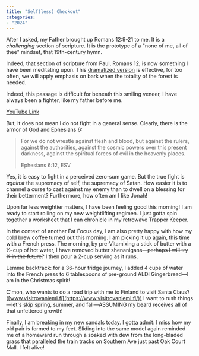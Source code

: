 ```yaml
---
title: "Self(less) Checkout"
categories:
- "2024"
---
```


After I asked, my Father brought up Romans 12:9-21 to me.  It is a *challenging* section of scripture.  It is the prototype of a "none of me, all of thee" mindset, that 19th-century hymn.

Indeed, that section of scripture from Paul, Romans 12, is now something I have been meditating upon.  This [dramatized version](https://live.bible.is/bible/ENGESV/ROM/12?audio_type=audio_drama) is effective, for too often, we will apply emphasis on bark when the totality of the forest is needed.

Indeed, this passage is difficult for beneath this smiling veneer, I have always been a fighter, like my father before me.

[YouTube Link](https://www.youtube.com/watch?v=1JuHWuq0_e8)

But, it does not mean I do not fight in a general sense.  Clearly, there is the armor of God and Ephesians 6:

> For we do not wrestle against flesh and blood, but against the rulers, against the authorities, against the cosmic powers over this present darkness, against the spiritual forces of evil in the heavenly places.
>
> Ephesians 6:12, ESV

Yes, it is easy to fight in a perceived zero-sum game.  But the true fight is *against* the supremacy of self, the supremacy of Satan.  How easier it is to channel a curse to cast against my enemy than to dwell on a blessing for their betterment?  Furthermore, how often am I like Jonah! 

Upon far less weightier matters, I have been feeling good this morning!  I am ready to start rolling on my new weightlifting regimen.  I just gotta spin together a worksheet that I can chronicle in my retrowave Trapper Keeper.  

In the context of another Fat Focus day, I am also pretty happy with how my cold brew coffee turned out this morning. I am picking it up again, this time with a French press. The morning, by pre-Vitamixing a stick of butter with a ½-cup of hot water, I have removed butter shenanigans—~~perhaps I will try ¼ in the future~~?  I then pour a 2-cup serving as it runs.  

Lemme backtrack: for a 36-hour fridge journey, I added 4 cups of water into the French press to 6 tablespoons of pre-ground ALDI Gingerbread—I am in the Christmas spirit!  

C'mon, who wants to do a road trip with me to Finland to visit Santa Claus?  ([www.visitrovaniemi.fi](https://www.visitrovaniemi.fi/))  I want to rush things—let's skip spring, summer, and fall—ASSUMING my beard receives all of that unfettered growth!

Finally, I am breaking in my new sandals today.  I gotta admit: I miss how my old pair is formed to my feet.  Sliding into the same model again reminded me of a homeward run through a soaked with dew from the long-bladed grass that paralleled the train tracks on Southern Ave just past Oak Court Mall.  I felt alive!